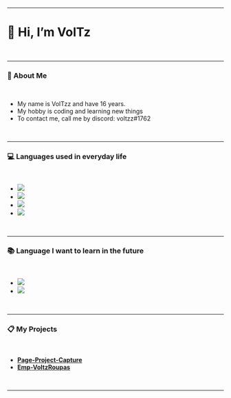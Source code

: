 <hr>
<h1> 👋 Hi, I’m VolTz </h1>
<br>
<hr>

<h3> 🐧 About Me </h3>
<br>
<ul>
  <li>My name is VolTzz and have 16 years.</li>
  <li>My hobby is coding and learning new things</li>
  <li>To contact me, call me by discord: voltzz#1762</li>
</ul>
<br>
<hr>

<h3> 💻 Languages used in everyday life </h3>
<br>
<ul>
  <li><img            src=https://camo.githubusercontent.com/a7021ddf978285138826e97230d05bdace31c9f951a50602bcace8e053256832/68747470733a2f2f696d672e736869656c64732e696f2f62616467652f4c75612d3130313062353f7374796c653d666f722d7468652d6261646765266c6f676f3d6c7561266c6f676f436f6c6f723d7768697465></li>
  <li><img src=https://img.shields.io/badge/HTML5-E34F26?style=for-the-badge&logo=html5&logoColor=white></li>
  <li><img src=https://img.shields.io/badge/CSS3-1572B6?style=for-the-badge&logo=css3&logoColor=white</li>
  <li><img src=https://camo.githubusercontent.com/9d07c04bdd98c662d5df9d4e1cc1de8446ffeaebca330feb161f1fb8e1188204/68747470733a2f2f696d672e736869656c64732e696f2f62616467652f4a6176615363726970742d4637444631453f7374796c653d666f722d7468652d6261646765266c6f676f3d6a617661736372697074266c6f676f436f6c6f723d626c61636b></li>
 </ul>
 <br>
 <hr>

 <h3> 📚 Language I want to learn in the future</h3>
 <br>
 <ul>
  <li><img src=https://img.shields.io/badge/C-00599C?style=for-the-badge&logo=c&logoColor=white></li>
  <li><img src=https://img.shields.io/badge/Haskell-5D4F85?style=for-the-badge&logo=haskell&logoColor=white></li>
</ul>
<br>
<hr>
<h3> 📋 My Projects</h3>
<br>
<ul>
  <li><strong><a href="https://github.com/volTzWRLD/Page-Project-Capture">Page-Project-Capture</a>
  <li><strong><a href="https://github.com/volTzWRLD/empvoltzroupas">Emp-VoltzRoupas</a>
</strong>
</li>
</ul>
<br>
<hr>


